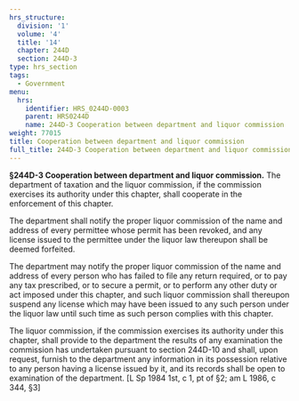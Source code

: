 ```yaml
---
hrs_structure:
  division: '1'
  volume: '4'
  title: '14'
  chapter: 244D
  section: 244D-3
type: hrs_section
tags:
  - Government
menu:
  hrs:
    identifier: HRS_0244D-0003
    parent: HRS0244D
    name: 244D-3 Cooperation between department and liquor commission
weight: 77015
title: Cooperation between department and liquor commission
full_title: 244D-3 Cooperation between department and liquor commission
---
```

**§244D-3 Cooperation between department and liquor commission.** The department of taxation and the liquor commission, if the commission exercises its authority under this chapter, shall cooperate in the enforcement of this chapter.

The department shall notify the proper liquor commission of the name and address of every permittee whose permit has been revoked, and any license issued to the permittee under the liquor law thereupon shall be deemed forfeited.

The department may notify the proper liquor commission of the name and address of every person who has failed to file any return required, or to pay any tax prescribed, or to secure a permit, or to perform any other duty or act imposed under this chapter, and such liquor commission shall thereupon suspend any license which may have been issued to any such person under the liquor law until such time as such person complies with this chapter.

The liquor commission, if the commission exercises its authority under this chapter, shall provide to the department the results of any examination the commission has undertaken pursuant to section 244D-10 and shall, upon request, furnish to the department any information in its possession relative to any person having a license issued by it, and its records shall be open to examination of the department. [L Sp 1984 1st, c 1, pt of §2; am L 1986, c 344, §3]